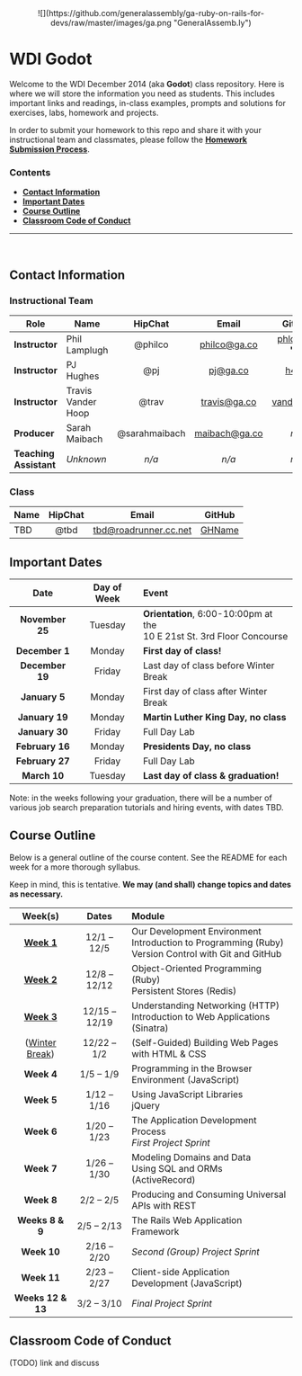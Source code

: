 <center>
![](https://github.com/generalassembly/ga-ruby-on-rails-for-devs/raw/master/images/ga.png "GeneralAssemb.ly")
</center>

# WDI Godot

Welcome to the WDI December 2014 (aka **Godot**) class repository. Here is where we will store the information you need as students. This includes important links and readings, in-class examples, prompts and solutions for exercises, labs, homework and projects.

In order to submit your homework to this repo and share it with your instructional team and classmates, please follow the **[Homework Submission Process](homework_submission_process.md)**.


### Contents

- [**Contact Information**](#contact-information)
- [**Important Dates**](#important-dates)
- [**Course Outline**](#course-outline)
- [**Classroom Code of Conduct**](#coc)

---

<br>

## Contact Information

### Instructional Team

| Role                   | Name               | HipChat       | Email         | GitHub |
|------------------------|--------------------|:-------------:|:-------------:|:------:|
| **Instructor**         | Phil Lamplugh      | @philco       | philco@ga.co  | [phlco](https://github.com/phlco) (**no 'i'!**) |
| **Instructor**         | PJ Hughes          | @pj           | pj@ga.co      | [h4w5](https://github.com/h4w5) |
| **Instructor**         | Travis Vander Hoop | @trav         | travis@ga.co  | [vanderhoop](https://github.com/vanderhoop) |
| **Producer**           | Sarah Maibach      | @sarahmaibach | maibach@ga.co | *n/a* |
| **Teaching Assistant** | *Unknown*          | *n/a*         | *n/a*         | *n/a* |

### Class

| Name               | HipChat       | Email         | GitHub |
|--------------------|:-------------:|:-------------:|:------:|
| TBD | @tbd | tbd@roadrunner.cc.net | [GHName](https:://github.com/GHName) |

## Important Dates

| Date | Day of Week | Event |
|:----:|:-----------:|:------|
| **November 25** | Tuesday | **Orientation**, 6:00-10:00pm at the<br>10 E 21st St. 3rd Floor Concourse |
| **December 1**  | Monday  | **First day of class!** |
| **December 19** | Friday | Last day of class before Winter Break |
| **January 5** | Monday | First day of class after Winter Break |
| **January 19** | Monday | **Martin Luther King Day, no class** |
| **January 30** | Friday | Full Day Lab |
| **February 16** | Monday | **Presidents Day, no class** |
| **February 27** | Friday | Full Day Lab |
| **March 10** | Tuesday | **Last day of class & graduation!** |

Note: in the weeks following your graduation, there will be a number of various job search preparation tutorials and hiring events, with dates TBD.

## Course Outline

Below is a general outline of the course content. See the README for each week for a more thorough syllabus.

Keep in mind, this is tentative. **We may (and shall) change topics and dates as necessary.**

| Week(s) | Dates | Module |
|:-------:|:-----:|:-------|
| **[Week 1](w01/README.md)** | 12/1 &ndash; 12/5   | Our Development Environment<br>Introduction to Programming (Ruby)<br>Version Control with Git and GitHub |
| **[Week 2](w02/README.md)** | 12/8 &ndash; 12/12  | Object-Oriented Programming (Ruby)<br>Persistent Stores (Redis) |
| **[Week 3](w03/README.md)** | 12/15 &ndash; 12/19 | Understanding Networking (HTTP)<br>Introduction to Web Applications (Sinatra) |
| ([Winter Break](winter_break_module/README.md)) | 12/22 &ndash; 1/2 | (Self-Guided) Building Web Pages with HTML & CSS |
| **Week 4** | 1/5 &ndash; 1/9     | Programming in the Browser Environment (JavaScript)|
| **Week 5** | 1/12 &ndash; 1/16   | Using JavaScript Libraries<br>jQuery |
| **Week 6** | 1/20 &ndash; 1/23   | The Application Development Process<br>*First Project Sprint* |
| **Week 7** | 1/26 &ndash; 1/30 | Modeling Domains and Data<br>Using SQL and ORMs (ActiveRecord)|
| **Week 8** | 2/2 &ndash; 2/5 | Producing and Consuming Universal APIs with REST |
| **Weeks 8 & 9** | 2/5 &ndash; 2/13 | The Rails Web Application Framework |
| **Week 10** | 2/16 &ndash; 2/20 | *Second (Group) Project Sprint* |
| **Week 11** | 2/23 &ndash; 2/27 | Client-side Application Development (JavaScript) |
| **Weeks 12 & 13** | 3/2 &ndash; 3/10 | *Final Project Sprint* |

## Classroom Code of Conduct <a id="coc"></a>

(TODO) link and discuss
